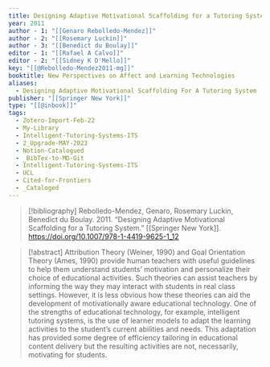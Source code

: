 ```yaml
---
title: Designing Adaptive Motivational Scaffolding for a Tutoring System
year: 2011
author - 1: "[[Genaro Rebolledo-Mendez]]"
author - 2: "[[Rosemary Luckin]]"
author - 3: "[[Benedict du Boulay]]"
editor - 1: "[[Rafael A Calvo]]"
editor - 2: "[[Sidney K D'Mello]]"
key: "[[@Rebolledo-Mendez2011-mg]]"
booktitle: New Perspectives on Affect and Learning Technologies
aliases:
  - Designing Adaptive Motivational Scaffolding For A Tutoring System
publisher: "[[Springer New York]]"
type: "[[@inbook]]"
tags:
  - Zotero-Import-Feb-22
  - My-Library
  - Intelligent-Tutoring-Systems-ITS
  - 2_Upgrade-MAY-2023
  - Notion-Catalogued
  - _BibTex-to-MD-Git
  - Intelligent-Tutoring-Systems-ITS
  - UCL
  - Cited-for-Frontiers
  - _Cataloged
---
```


> [!bibliography]
> Rebolledo-Mendez, Genaro, Rosemary Luckin, Benedict du Boulay. 2011. “Designing Adaptive Motivational Scaffolding for a Tutoring System.” [[Springer New York]]. https://doi.org/10.1007/978-1-4419-9625-1_12

> [!abstract]
> Attribution Theory (Weiner, 1990) and Goal Orientation Theory (Ames, 1990) provide human teachers with useful guidelines to help them understand students’ motivation and personalize their choice of educational activities. Such theories can assist teachers by informing the way they may interact with students in real class settings. However, it is less obvious how these theories can aid the development of motivationally aware educational technology. One of the strengths of educational technology, for example, intelligent tutoring systems, is the use of learner models to adapt the learning activities to the student’s current abilities and needs. This adaptation has provided some degree of efficiency tailoring in educational content delivery but the resulting activities are not, necessarily, motivating for students.